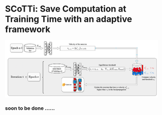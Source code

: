 
# SCoTTi: Save Computation at Training Time with an adaptive framework
![process](./Fig/process.png)

### soon to be done ......
